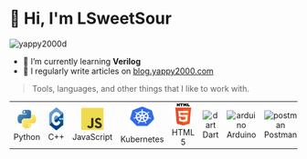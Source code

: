 <h1>👋 Hi, I'm LSweetSour</h1>
<p align="left"> <img src="https://komarev.com/ghpvc/?username=yappy2000d&label=Profile%20views&color=0e75b6&style=flat" alt="yappy2000d" /> </p>

- 🌱 I’m currently learning **Verilog**
- 📝 I regularly write articles on [blog.yappy2000.com](blog.yappy2000.com)

> Tools, languages, and other things that I like to work with.

<table>
  <tr>
    <td align="center" width="96">
      <img src="https://raw.githubusercontent.com/devicons/devicon/master/icons/python/python-original.svg" alt="python" width="40" height="40"/> 
      <br>Python
    </td>
    <td align="center" width="96">
        <img src="https://raw.githubusercontent.com/devicons/devicon/master/icons/cplusplus/cplusplus-original.svg" alt="cplusplus" width="40" height="40"/>
      <br>C++
    </td>
    <td align="center" width="96">
        <img src="https://raw.githubusercontent.com/devicons/devicon/master/icons/javascript/javascript-original.svg" alt="javascript" width="40" height="40"/>
      <br>JavaScript
    </td>
    <td align="center" width="96">
        <img src="https://raw.githubusercontent.com/cncf/artwork/master/projects/kubernetes/icon/color/kubernetes-icon-color.svg" width="48" height="48" alt="Kubernetes" />
      <br>Kubernetes
    </td>
    <td align="center" width="96">
        <img src="https://raw.githubusercontent.com/devicons/devicon/master/icons/html5/html5-original-wordmark.svg" alt="html5" width="40" height="40"/>
      <br>HTML 5
    </td>
    <td align="center"  width="96">
        <img src="https://www.vectorlogo.zone/logos/dartlang/dartlang-icon.svg" alt="dart" width="40" height="40"/>
      <br>Dart
    </td>
    <td align="center"  width="96">
        <img src="https://cdn.worldvectorlogo.com/logos/arduino-1.svg" alt="arduino" width="40" height="40"/> 
      <br>Arduino
    </td>
    <td align="center"  width="96">
        <img src="https://www.vectorlogo.zone/logos/getpostman/getpostman-icon.svg" alt="postman" width="40" height="40"/> 
      <br>Postman
    </td>
  </tr>
</table>
